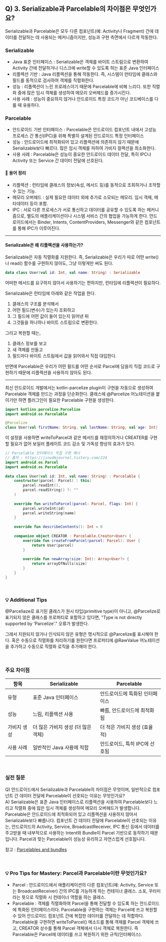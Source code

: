 ## Q) 3. Serializable과 Parcelable의 차이점은 무엇인가요?

Serializable과 Parcelable은 모두 다른 컴포넌트(예: Activity나 Fragment) 간에 데이터를 전달하는 데 사용되는 메커니즘이지만, 성능과 구현 측면에서 다르게 작동한다.

### Serializable
- Java 표준 인터페이스 : Serializable은 객체를 바이트 스트림으로 변환하여 Activity 간에 전달하거나 디스크에 write할 수 있도록 하는 표준 Java 인터페이스
- 리플렉션 기반 : Java 리플렉션을 통해 작동한다. 즉, 시스템이 런타임에 클래스와 필드를 동적으로 검사하여 객체를 직렬화한다.
- 성능 : 리플랙션이 느린 프로레스이기 때문에 Parcelable에 비해 느리다. 또한 직렬화 중에 많은 임시 객체를 생성하여 메모리 오버헤드를 증가시킨다.
- 사용 사례 : 성능이 중요하지 않거나 안드로이드 특정 코드가 아닌 코드베이스를 다룰 때 유용하다.

### Parcelable
- 안드로이드 기반 인터페이스 : Parcelable은 안드로이드 컴포넌트 내에서 고성능 프로세스 간 통신(IPC)을 위해 특별히 설계된 안드로이드 특정 인터페이스
- 성능 : 안드로이드에 최적화되어 있고 리플렉션에 의존하지 않기 때문에 Serializable보다 빠르다. 많은 임시 객체를 피하여 가비지 컬렉션을 최소화한다.
- 사용 사례 : Parcelable은 성능이 중요한 안드로이드 데이터 전달, 특히 IPC나 Activity 또는 Service 간 데이터 전달에 선호된다.

#### 📘 용어 정리
- 리플렉션 : 런타임에 클래스의 정보(속성, 메서드 등)를 동적으로 조회하거나 조작할 수 있는 기능.
- 메모리 오버헤드 : 실제 필요한 데이터 외에 추가로 소모되는 메모리. 임시 객체, 메타데이터 등이 포함.
- IPC : 서로 다른 프로세스가 서로 통신하고 데이터를 공유할 수 있도록 하는 메커니즘으로, 별도의 애플리케이션이나 시스템 서비스 간의 협업을 가능하게 한다. 안드로이드에서는 Binder, Intents, ContentProviders, Messenger와 같은 컴포넌트를 통해 IPC가 이루어진다.

***

#### Serializable은 왜 리플렉션을 사용하는가?
Serializable은 자동 직렬화를 지원한다.
즉, Serializable은 우리가 따로 어떤 write()나 read() 함수를 구현하지 않아도, 그냥 이렇게만 써도 된다.
```kotlin
data class User(val id: Int, val name: String) : Serializable
```
어떠한 메서드를 요구하지 않아서 사용하기는 편하지만, 런타임에 리플렉션이 필요하다.

Serializable은 런타임에 아래와 같은 작업을 한다.

1. 클래스의 구조를 분석해서
2. 어떤 필드(변수)가 있는지 조회하고
3. 그 필드에 어떤 값이 들어 있는지 읽어낸 뒤
4. 그것들을 하나하나 바이트 스트림으로 변환한다.

그리고 복원할 때는,

1. 클래스 정보를 보고
2. 새 객체를 만들고
3. 필드마다 바이트 스트림에서 값을 읽어와서 직접 대입한다.

반면에 Parcelable은 우리가 어떤 필드를 어떤 순서로 Parcel에 담을지 직접 코드로 구현하기 때문에 리플렉션을 사용하지 않아도 된다.

***

최신 안드로이드 개발에서는 kotlin-parcelize plugin이 구현을 자동으로 생성하여 Parcelable 객체를 만드는 과정을 단순화한다. 클래스에 @Parcelize 어노테이션을 붙이기만 하면 플러그인이 필요한 Parcelable 구현을 생성한다.
```kotlin
import kotlinx.parcelize.Parcelize
import android.os.Parcelable

@Parcelize
class User(val firstName: String, val lastName: String, val age: Int) : Parcelable
```
이 설정을 사용하면 writeToParcel과 같은 메서드를 재정의하거나 CREATER를 구현할 필요가 없어 보일러 플레이트 코드 감소 및 가독성 향상의 효과가 있다.

```kotlin
// Parcelable 인터페이스 직접 구현 예시
// 출처 : https://jinudmjournal.tistory.com/224
import android.os.Parcel
import android.os.Parcelable
 
data class User(val id: Int, val name: String) : Parcelable {
    constructor(parcel: Parcel) : this(
        parcel.readInt(),
        parcel.readString() ?: ""
    )
 
    override fun writeToParcel(parcel: Parcel, flags: Int) {
        parcel.writeInt(id)
        parcel.writeString(name)
    }
 
    override fun describeContents(): Int = 0
 
    companion object CREATOR : Parcelable.Creator<User> {
        override fun createFromParcel(parcel: Parcel): User {
            return User(parcel)
        }
 
        override fun newArray(size: Int): Array<User?> {
            return arrayOfNulls(size)
        }
    }
}
```

<br>

### 💡 Additional Tips
@Parceliaze로 표기된 클래스가 원시 타입(primitive type)이 아니고, @Parcelize로 표기되지 않은 클래스를 프로퍼티로 포함하고 있다면, "Type is not directly supported by 'Parcelize'." 오류가 발생한다.

그래서 지원되지 않거나 인식되지 않은 유형은 명시적으로 @Parcelize를 표시해야 한다. 혹은 수동으로 직렬화를 처리하기를 원한다면 프로퍼티에 @RawValue 어노테이션을 추가하고 수동으로 직렬화 로직을 추가해야 한다.

<br>

### 주요 차이점
| 항목       | Serializable                          | Parcelable                              |
|------------|----------------------------------------|------------------------------------------|
| 유형       | 표준 Java 인터페이스                   | 안드로이드에 특화된 인터페이스          |
| 성능       | 느림, 리플렉션 사용                    | 빠름, 안드로이드에 최적화됨             |
| 가비지 생성 | 더 많은 가비지 생성 (더 많은 객체)     | 더 적은 가비지 생성 (효율적)            |
| 사용 사례  | 일반적인 Java 사용에 적합              | 안드로이드, 특히 IPC에 선호됨           |

<br>

### 실전 질문
Q) 안드로이드에서 Serializable과 Parcelable의 차이점은 무엇이며, 일반적으로 컴포넌트 간 데이터 전달에 Parcelable이 선호되는 이유는 무엇인가요?<br>
A) Serializable은 표준 Java 인터페이스로 리플렉션을 사용하여 Parcelable보다 느리고 직렬화 중에 많은 임시 객체를 생성하여 메모리 오버헤드가 발생합니다. Parcelable은 안드로이드에 최적화되어 있고 리플렉션을 사용하지 않아서 Serializable보다 빠릅니다. 컴포넌트 간 데이터 전달에 Parcelable이 선호되는 이유는, 안드로이드의 Activity, Service, BroadcastReceiver, IPC 통신 등에서 데이터를 주고받을 때 내부적으로 사용하는 Intent와 Bundle이 Parcel 기반으로 동작하기 때문입니다. Parcel과 맞는 Parcelable이 성능상 유리하고 자연스럽게 선호됩니다.

참고 : [Parcelables and bundles](https://developer.android.com/guide/components/activities/parcelables-and-bundles)

<br>

### 💡 Pro Tips for Mastery: Parcel과 Parcelable이란 무엇인가요?
- Parcel : 안드로이드에서 애플리케이션의 다른 컴포넌트(예: Activity, Service 또는 BroadcastReceiver) 간의 IPC를 가능하게 하는 컨테이너 클래스. 소포, 꾸러미라는 뜻으로 직렬화 시 컨테이너 역할을 하는 클래스.<br>
- Parcelable : 객체를 직렬화하여 Parcel을 통해 전달할 수 있도록 하는 안드로이드에 특화된 인터페이스이다. Parcelable을 구현하는 객체는 Parcel에 쓰고 복원할 수 있어 안드로이드 컴포넌트 간에 복잡한 데이터를 전달하는 데 적합하다. Parcelable을 구현하면 writeToParcel() 메소드를 통해 객체를 Parcel 객체에 쓰고, CREATOR 상수를 통해 Parcel 객체에서 다시 객체로 복원한다. 즉 Parcelable은 Parcel에 데이터를 쓰고 복원하기 위한 규칙(인터페이스).

